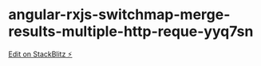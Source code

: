 # angular-rxjs-switchmap-merge-results-multiple-http-reque-yyq7sn

[Edit on StackBlitz ⚡️](https://stackblitz.com/edit/angular-rxjs-switchmap-merge-results-multiple-http-reque-yyq7sn)